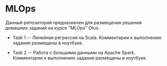 # MLOps

Данный репозиторий предназначен для размещения решения домашних заданий на курсе "MLOps" Otus.

* Task 1 -- Линейная регрессия на Scala. Комментарии к выполнению задания размещены в ноутбуке.

* Task 2 -- Работа с большими данными на Apache Spark. Комментарии к выполнению задания размещены в ноутбуке.

